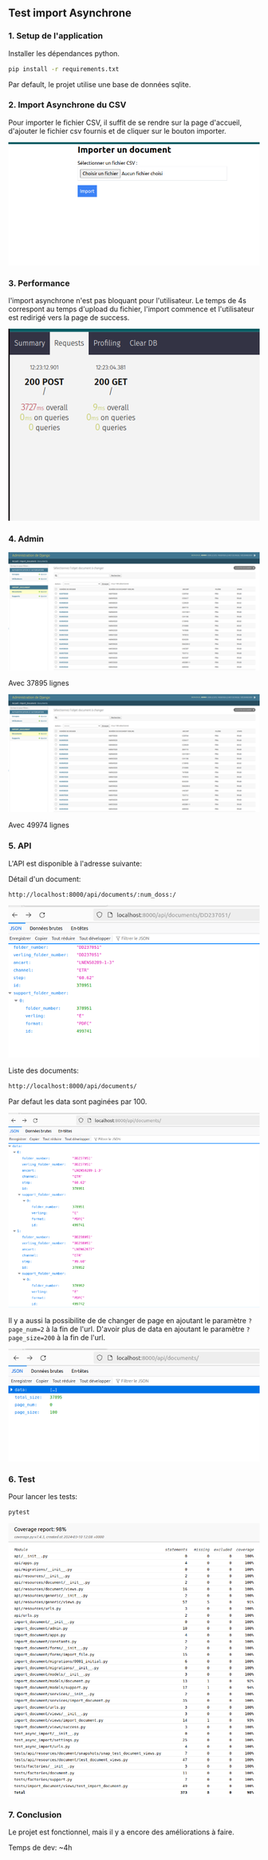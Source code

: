 ## Test import Asynchrone

### 1. Setup de l'application

Installer les dépendances python.
```bash
pip install -r requirements.txt
```
Par default, le projet utilise une base de données sqlite.

### 2. Import Asynchrone du CSV

Pour importer le fichier CSV, il suffit de se rendre sur la page d'accueil, 
d'ajouter le fichier csv fournis et de cliquer sur le bouton importer.

![Home Page](doc/homePage.png)

### 3. Performance
l'import asynchrone n'est pas bloquant pour l'utilisateur.
Le temps de 4s correspont au temps d'upload du fichier, l'import commence et l'utilisateur est redirigé vers la page de success.

![Performance](doc/silk.png)

### 4. Admin
![admin_document](doc/admin_document.png)

Avec 37895 lignes

![admin_document](doc/admin_document.png)

Avec 49974 lignes

### 5. API
L'API est disponible à l'adresse suivante:

Détail d'un document:
```bash
http://localhost:8000/api/documents/:num_doss:/
```
![api_detail_document.png](doc%2Fapi_detail_document.png)

Liste des documents:
```bash
http://localhost:8000/api/documents/
```

Par defaut les data sont paginées par 100.

![api_list_document.png](doc%2Fapi_list_document.png)

Il y a aussi la possibilite de de changer de page en ajoutant le paramètre `?page_num=2` à la fin de l'url.
D'avoir plus de data en ajoutant le paramètre `?page_size=200` à la fin de l'url.

![api_list_document_data_toggle](doc%2Fapi_list_document_data_toggle.png)

### 6. Test
Pour lancer les tests:
```bash
pytest
```

![coverage.png](doc%2Fcoverage.png)

### 7. Conclusion
Le projet est fonctionnel, mais il y a encore des améliorations à faire.

Temps de dev: ~4h
